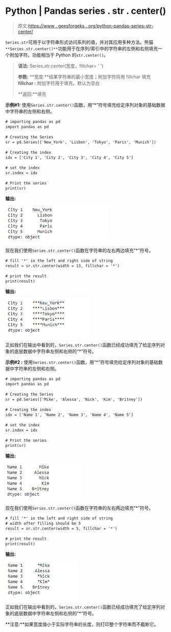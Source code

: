 # Python | Pandas series . str . center()

> 原文:[https://www . geesforgeks . org/python-pandas-series-str-center/](https://www.geeksforgeeks.org/python-pandas-series-str-center/)

`Series.str`可用于以字符串形式访问系列的值，并对其应用多种方法。熊猫 `**Series.str.center()**`功能用于在序列/索引中的字符串的左侧和右侧填充一个附加字符。功能相当于 Python 的`str.center()`。

> **语法:** Series.str.center(宽度，fillchar= ' ')
> 
> **参数:**
> **宽度:**结果字符串的最小宽度；附加字符将用 fillchar 填充
> **fillchar :** 附加字符用于填充，默认为空白
> 
> **返回:**填充

**示例#1:** 使用`Series.str.center()`函数，用“*”符号填充给定序列对象的基础数据中字符串的左侧和右侧。

```
# importing pandas as pd
import pandas as pd

# Creating the Series
sr = pd.Series(['New_York', 'Lisbon', 'Tokyo', 'Paris', 'Munich'])

# Creating the index
idx = ['City 1', 'City 2', 'City 3', 'City 4', 'City 5']

# set the index
sr.index = idx

# Print the series
print(sr)
```

**输出:**

![](img/187196ebd47e4e626ce688b1f83ddc77.png)

现在我们使用`Series.str.center()`函数在字符串的左右两边填充“*”符号。

```
# fill '*' in the left and right side of string
result = sr.str.center(width = 13, fillchar = '*')

# print the result
print(result)
```

**输出:**

![](img/3290b6d0d8f9a2a630fd0f71df044abc.png)

正如我们在输出中看到的，`Series.str.center()`函数已经成功填充了给定序列对象的底层数据中字符串左侧和右侧的“*”符号。

**示例#2 :** 使用`Series.str.center()`函数，用“*”符号填充给定序列对象的基础数据中字符串的左侧和右侧。

```
# importing pandas as pd
import pandas as pd

# Creating the Series
sr = pd.Series(['Mike', 'Alessa', 'Nick', 'Kim', 'Britney'])

# Creating the index
idx = ['Name 1', 'Name 2', 'Name 3', 'Name 4', 'Name 5']

# set the index
sr.index = idx

# Print the series
print(sr)
```

**输出:**

![](img/573740fe100637d27c1161cf4a288888.png)

现在我们使用`Series.str.center()`函数在字符串的左右两边填充“*”符号。

```
# fill '*' in the left and right side of string
# width after filling should be 5
result = sr.str.center(width = 5, fillchar = '*')

# print the result
print(result)
```

**输出:**

![](img/68070329de17e16967eeea4a2dfdd236.png)

正如我们在输出中看到的，`Series.str.center()`函数已经成功填充了给定序列对象的底层数据中字符串左侧和右侧的“*”符号。

**注意:**如果宽度值小于实际字符串的长度，则打印整个字符串而不截断它。